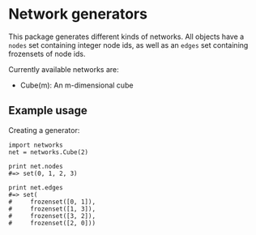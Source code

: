 # Network generators

This package generates different kinds of networks.
All objects have a `nodes` set containing integer node ids,
as well as an `edges` set containing frozensets of node ids.

Currently available networks are:
* Cube(m): An m-dimensional cube

## Example usage
Creating a generator:

    import networks
    net = networks.Cube(2)
    
    print net.nodes
    #=> set(0, 1, 2, 3)
    
    print net.edges
    #=> set(
    #     frozenset([0, 1]),
    #     frozenset([1, 3]),
    #     frozenset([3, 2]),
    #     frozenset([2, 0]))
